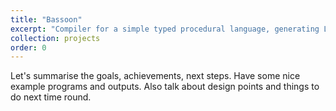 ```yaml
---
title: "Bassoon"
excerpt: "Compiler for a simple typed procedural language, generating LLVM IR, or executables for (hopefully) any major platform."
collection: projects
order: 0
---
```


Let's summarise the goals, achievements, next steps. Have some nice example programs and outputs. Also talk about design points and things to do next time round.
